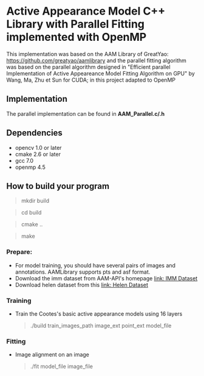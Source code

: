 
# Active Appearance Model C++ Library with Parallel Fitting implemented with OpenMP

This implementation was based on the AAM Library of GreatYao: https://github.com/greatyao/aamlibrary
and the parallel fitting algorithm was based on the parallel algorithm designed in "Efficient parallel
Implementation of Active Appeareance Model Fitting Algorithm on GPU" by Wang, Ma, Zhu et Sun for CUDA; in this project adapted to OpenMP

## Implementation

The parallel implementation can be found in __AAM_Parallel.c/.h__

## Dependencies
- opencv 1.0 or later
- cmake 2.6 or later
- gcc 7.0
- openmp 4.5

## How to build your program

  > mkdir build

  > cd build

  > cmake ..

  > make

### Prepare:
- For model training, you should have several pairs of images and annotations. AAMLibrary supports pts and asf format.
- Download the imm dataset from AAM-API's homepage [link: IMM Dataset](http://www2.imm.dtu.dk/pubdb/views/publication_details.php?id=922)
- Download helen dataset from this [link: Helen Dataset](http://ibug.doc.ic.ac.uk/resources/facial-point-annotations/)


### Training

- Train the Cootes's basic active appearance models using 16 layers
   > ./build train_images_path image_ext point_ext model_file


### Fitting

- Image alignment on an image
   > ./fit model_file image_file
